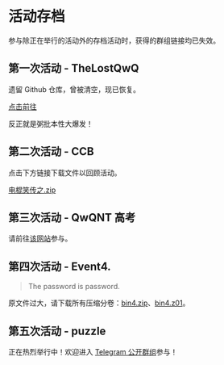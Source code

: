 # 活动存档

参与除正在举行的活动外的存档活动时，获得的群组链接均已失效。

## 第一次活动 - TheLostQwQ

遗留 Github 仓库，曾被清空，现已恢复。

[点击前往](https://github.com/TheLostQwQ)

反正就是粥批本性大爆发！

## 第二次活动 - CCB

点击下方链接下载文件以回顾活动。

[电棍笑传之.zip](/电棍笑传之.zip)

## 第三次活动 - QwQNT 高考

请前往[该网站](https://qwqnt.adproqwq.top/)参与。

## 第四次活动 - Event4.

> The password is password.

原文件过大，请下载所有压缩分卷：[bin4.zip](/bin4.zip)、[bin4.z01](/bin4.z01)。

## 第五次活动 - puzzle

正在热烈举行中！欢迎进入 [Telegram 公开群组](https://t.me/QwQ_NT)参与！
